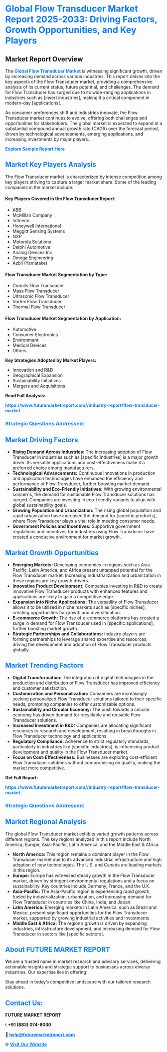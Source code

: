 <h1 style="color: #007BFF;">Global Flow Transducer Market Report 2025-2033: Driving Factors, Growth Opportunities, and Key Players</h1>

<section id="overview">
<h2>Market Report Overview</h2>
<p>The <a href="https://www.futuremarketreport.com//industry-report/flow-transducer-market" style="color: #007BFF; text-decoration: none;"><strong>Global Flow Transducer Market</strong></a> is witnessing significant growth, driven by increasing demand across various industries. This report delves into the key aspects of the Flow Transducer market, providing a comprehensive analysis of its current status, future potential, and challenges. The demand for Flow Transducer has surged due to its wide-ranging applications in industries such as [insert industries], making it a critical component in modern-day [applications].</p>
<p>As consumer preferences shift and industries innovate, the Flow Transducer market continues to evolve, offering both challenges and opportunities for stakeholders. The global market is expected to expand at a substantial compound annual growth rate (CAGR) over the forecast period, driven by technological advancements, emerging applications, and increasing investments by major players.</p>
</section>

<section id="overview">
<p><a href="https://www.futuremarketreport.com//request-sample/reportId=75247" style="color: #007BFF; text-decoration: none;"><strong>Explore Sample Report Here</strong></a></p>
</section>

<section id="key-players">
<h2 style="color: #007BFF;">Market Key Players Analysis</h2>
<p>The Flow Transducer market is characterized by intense competition among key players striving to capture a larger market share. Some of the leading companies in the market include:</p>
<h4>Key Players Covered in the Flow Transducer Report:</h4>
<ul><li>ABB</li><li>McMillan Company</li><li>Infineon</li><li>Honeywell International</li><li>Meggitt Sensing Systems</li><li>NXP</li><li>Motorola Solutions</li><li>Delphi Automotive</li><li>Analog Devices Inc</li><li>Omega Engineering</li><li>Azbil (Yamatake)</li></ul>
<h4>Flow Transducer Market Segmentation by Type:</h4>
<ul><li>Coriolis Flow Transducer</li><li>Mass Flow Transducer</li><li>Ultrasonic Flow Transducer</li><li>Vortex Flow Transducer</li><li>Thermal Flow Transducer</li></ul>

<h4>Flow Transducer Market Segmentation by Application:</h4>
<ul><li>Automotive</li><li>Consumer Electronics</li><li>Environment</li><li>Medical Devices</li><li>Others</li></ul>
<p><strong>Key Strategies Adopted by Market Players:</strong></p>
<ul>
<li>Innovation and R&D</li>
<li>Geographical Expansion</li>
<li>Sustainability Initiatives</li>
<li>Mergers and Acquisitions</li>
</ul>
</section>

<section>
<p><strong>Read Full Analysis: </strong></p><a href="https://www.futuremarketreport.com//industry-report/flow-transducer-market" style="color: #007BFF; text-decoration: none;"><strong>https://www.futuremarketreport.com//industry-report/flow-transducer-market</strong></a>
<h3 style="color: #007BFF;">Strategic Questions Addressed:</h3>
</section>

<section id="driving-factors">
<h2 style="color: #007BFF;">Market Driving Factors</h2>
<ul>
<li><strong>Rising Demand Across Industries:</strong> The increasing adoption of Flow Transducer in industries such as [specific industries] is a major growth driver. Its versatile applications and cost-effectiveness make it a preferred choice among manufacturers.</li>
<li><strong>Technological Advancements:</strong> Continuous innovations in production and application technologies have enhanced the efficiency and performance of Flow Transducer, further boosting market demand.</li>
<li><strong>Sustainability and Eco-Friendly Initiatives:</strong> With growing environmental concerns, the demand for sustainable Flow Transducer solutions has surged. Companies are investing in eco-friendly variants to align with global sustainability goals.</li>
<li><strong>Growing Population and Urbanization:</strong> The rising global population and rapid urbanization have increased the demand for [specific products], where Flow Transducer plays a vital role in meeting consumer needs.</li>
<li><strong>Government Policies and Incentives:</strong> Supportive government regulations and incentives for industries using Flow Transducer have created a conducive environment for market growth.</li>
</ul>
</section>

<section id="growth-opportunities">
<h2 style="color: #007BFF;">Market Growth Opportunities</h2>
<ul>
<li><strong>Emerging Markets:</strong> Developing economies in regions such as Asia-Pacific, Latin America, and Africa present untapped potential for the Flow Transducer market. Increasing industrialization and urbanization in these regions are key growth drivers.</li>
<li><strong>Innovative Product Development:</strong> Companies investing in R&D to create innovative Flow Transducer products with enhanced features and applications are likely to gain a competitive edge.</li>
<li><strong>Expansion into Niche Applications:</strong> The versatility of Flow Transducer allows it to be utilized in niche markets such as [specific niches], creating opportunities for growth and diversification.</li>
<li><strong>E-commerce Growth:</strong> The rise of e-commerce platforms has created a surge in demand for Flow Transducer used in [specific applications], further boosting market growth.</li>
<li><strong>Strategic Partnerships and Collaborations:</strong> Industry players are forming partnerships to leverage shared expertise and resources, driving the development and adoption of Flow Transducer products globally.</li>
</ul>
</section>

<section id="trending-factors">
<h2 style="color: #007BFF;">Market Trending Factors</h2>
<ul>
<li><strong>Digital Transformation:</strong> The integration of digital technologies in the production and distribution of Flow Transducer has improved efficiency and customer satisfaction.</li>
<li><strong>Customization and Personalization:</strong> Consumers are increasingly seeking personalized Flow Transducer solutions tailored to their specific needs, prompting companies to offer customizable options.</li>
<li><strong>Sustainability and Circular Economy:</strong> The push towards a circular economy has driven demand for recyclable and reusable Flow Transducer solutions.</li>
<li><strong>Increased Investment in R&D:</strong> Companies are allocating significant resources to research and development, resulting in breakthroughs in Flow Transducer technology and applications.</li>
<li><strong>Regulatory Compliance:</strong> Adherence to strict regulatory standards, particularly in industries like [specific industries], is influencing product development and quality in the Flow Transducer market.</li>
<li><strong>Focus on Cost-Effectiveness:</strong> Businesses are exploring cost-efficient Flow Transducer solutions without compromising on quality, making the market more competitive.</li>
</ul>
</section>

<section>
<p><strong>Get Full Report: </strong></p><a href="https://www.futuremarketreport.com//industry-report/flow-transducer-market" style="color: #007BFF; text-decoration: none;"><strong>https://www.futuremarketreport.com//industry-report/flow-transducer-market</strong></a>
<h3 style="color: #007BFF;">Strategic Questions Addressed:</h3>
</section>


<section id="regional-analysis">
<h2 style="color: #007BFF;">Market Regional Analysis</h2>
<p>The global Flow Transducer market exhibits varied growth patterns across different regions. The key regions analyzed in this report include North America, Europe, Asia-Pacific, Latin America, and the Middle East & Africa:</p>
<ul>
<li><strong>North America:</strong> This region remains a dominant player in the Flow Transducer market due to its advanced industrial infrastructure and high adoption of new technologies. The U.S. and Canada are leading markets in this region.</li>
<li><strong>Europe:</strong> Europe has witnessed steady growth in the Flow Transducer market, driven by stringent environmental regulations and a focus on sustainability. Key countries include Germany, France, and the U.K.</li>
<li><strong>Asia-Pacific:</strong> The Asia-Pacific region is experiencing rapid growth, fueled by industrialization, urbanization, and increasing demand for Flow Transducer in countries like China, India, and Japan.</li>
<li><strong>Latin America:</strong> Emerging markets in Latin America, such as Brazil and Mexico, present significant opportunities for the Flow Transducer market, supported by growing industrial activities and investments.</li>
<li><strong>Middle East & Africa:</strong> The region’s growth is driven by expanding industries, infrastructure development, and increasing demand for Flow Transducer in sectors like [specific sectors].</li>
</ul>
</section>

<footer>
<h2 style="color: #007BFF;">About FUTURE MARKET REPORT</h2>
<p>We are a trusted name in market research and advisory services, delivering actionable insights and strategic support to businesses across diverse industries. Our expertise lies in offering:</p>

<p>Stay ahead in today’s competitive landscape with our tailored research solutions.</p>

<h2 style="color: #007BFF;">Contact Us:</h2>
<p><strong>FUTURE MARKET REPORT</strong></p>
<p>📞 <strong>+91 (883) 074-8030</strong></p>
<p>📧 <strong><a href="mailto:help@futuremarketreport.com" style="color: #007BFF;">help@futuremarketreport.com</a></strong></p>
<p>🌐 <strong><a href="https://www.futuremarketreport.com/" style="color: #007BFF;">Visit Our Website</a></strong></p>
</footer>